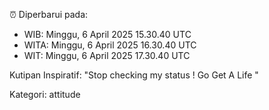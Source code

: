 ⏰ Diperbarui pada:
- WIB: Minggu, 6 April 2025 15.30.40 UTC
- WITA: Minggu, 6 April 2025 16.30.40 UTC
- WIT: Minggu, 6 April 2025 17.30.40 UTC

Kutipan Inspiratif:
"Stop checking my status ! Go Get A Life "


Kategori: attitude

